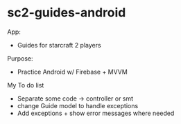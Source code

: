 # sc2-guides-android

App:
- Guides for starcraft 2 players

Purpose:
- Practice Android w/ Firebase + MVVM

My To do list
- Separate some code -> controller or smt
- change Guide model to handle exceptions
- Add exceptions + show error messages where needed

